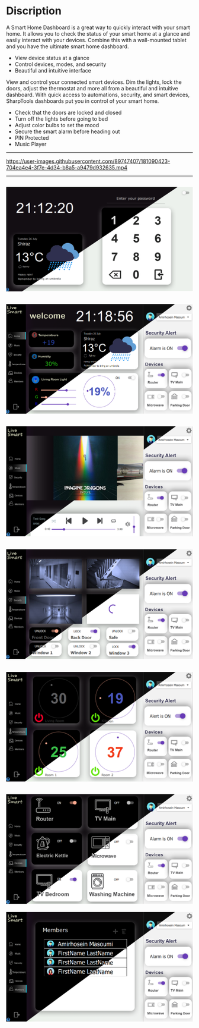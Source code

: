 # Discription
A Smart Home Dashboard is a great way to quickly interact with your smart home. It allows you to check the status of your smart home at a glance and easily interact with your devices. Combine this with a wall-mounted tablet and you have the ultimate smart home dashboard.

- View device status at a glance
- Control devices, modes, and security
- Beautiful and intuitive interface

View and control your connected smart devices. Dim the lights, lock the doors, adjust the thermostat and more all from a beautiful and intuitive dashboard. With quick access to automations, security, and smart devices, SharpTools dashboards put you in control of your smart home.
- Check that the doors are locked and closed
- Turn off the lights before going to bed
- Adjust color bulbs to set the mood
- Secure the smart alarm before heading out
- PIN Protected
- Music Player

---


https://user-images.githubusercontent.com/89747407/181090423-704ea4e4-3f7e-4d34-b8a5-a9479d932635.mp4


---
![Tilted](https://github.com/AmirhoseinMasoumi/LiveSmart/blob/main/Assets/Images/1.png)
---
![Tilted](https://github.com/AmirhoseinMasoumi/LiveSmart/blob/main/Assets/Images/2.png)
---
![Tilted](https://github.com/AmirhoseinMasoumi/LiveSmart/blob/main/Assets/Images/3.png)
---
![Tilted](https://github.com/AmirhoseinMasoumi/LiveSmart/blob/main/Assets/Images/4.png)
---
![Tilted](https://github.com/AmirhoseinMasoumi/LiveSmart/blob/main/Assets/Images/5.png)
---
![Tilted](https://github.com/AmirhoseinMasoumi/LiveSmart/blob/main/Assets/Images/6.png)
---
![Tilted](https://github.com/AmirhoseinMasoumi/LiveSmart/blob/main/Assets/Images/7.png)
